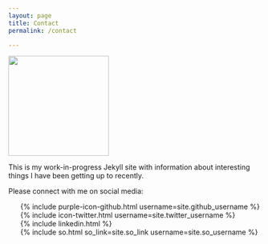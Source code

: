 ```yaml
---
layout: page
title: Contact
permalink: /contact

---
```

<img src="../static/JBC_photo.jpg" width="200">  	

This is my work-in-progress Jekyll site with information about interesting things I have been getting up to recently.

Please connect with me on social media:

<ul style="list-style: none;">
<li>{% include purple-icon-github.html username=site.github_username %}</li>
<li>{% include icon-twitter.html username=site.twitter_username %}</li>
<li>{% include linkedin.html %}</li>
<li>{% include so.html so_link=site.so_link username=site.so_username %}</li>
</ul>
